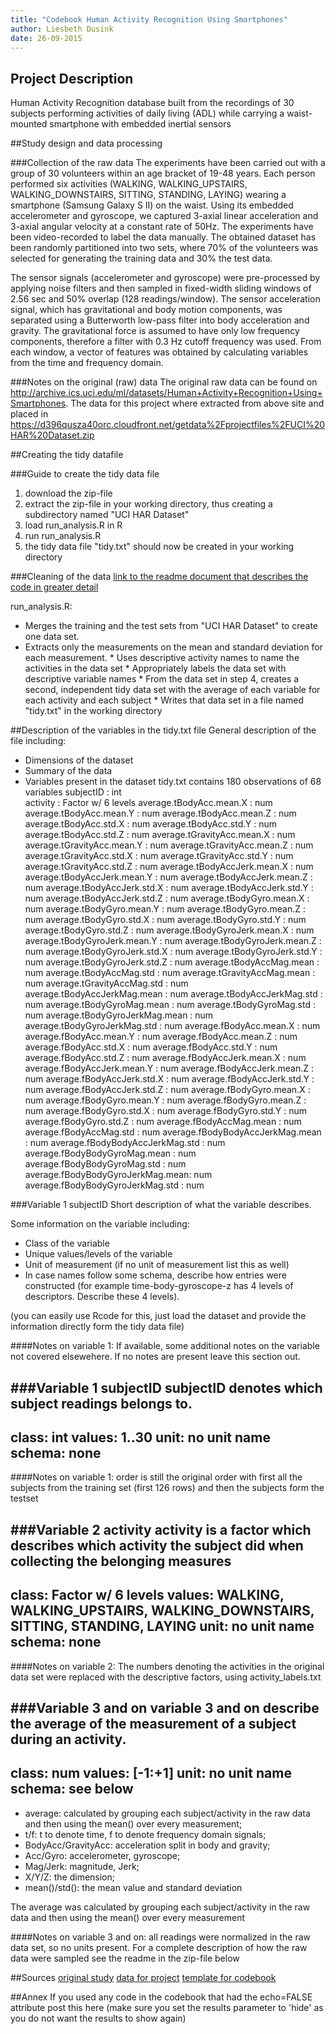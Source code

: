 ```yaml
---
title: "Codebook Human Activity Recognition Using Smartphones"
author: Liesbeth Dusink
date: 26-09-2015
---
```


## Project Description
Human Activity Recognition database built from the recordings of 30 subjects performing activities of daily living (ADL) while carrying a waist-mounted smartphone with embedded inertial sensors

##Study design and data processing

###Collection of the raw data
The experiments have been carried out with a group of 30 volunteers within an age bracket of 19-48 years. Each person performed six activities (WALKING, WALKING_UPSTAIRS, WALKING_DOWNSTAIRS, SITTING, STANDING, LAYING) wearing a smartphone (Samsung Galaxy S II) on the waist. Using its embedded accelerometer and gyroscope, we captured 3-axial linear acceleration and 3-axial angular velocity at a constant rate of 50Hz. The experiments have been video-recorded to label the data manually. The obtained dataset has been randomly partitioned into two sets, where 70% of the volunteers was selected for generating the training data and 30% the test data.

The sensor signals (accelerometer and gyroscope) were pre-processed by applying noise filters and then sampled in fixed-width sliding windows of 2.56 sec and 50% overlap (128 readings/window). The sensor acceleration signal, which has gravitational and body motion components, was separated using a Butterworth low-pass filter into body acceleration and gravity. The gravitational force is assumed to have only low frequency components, therefore a filter with 0.3 Hz cutoff frequency was used. From each window, a vector of features was obtained by calculating variables from the time and frequency domain.

###Notes on the original (raw) data 
The original raw data can be found on http://archive.ics.uci.edu/ml/datasets/Human+Activity+Recognition+Using+Smartphones.
The data for this project where extracted from above site and placed in https://d396qusza40orc.cloudfront.net/getdata%2Fprojectfiles%2FUCI%20HAR%20Dataset.zip

##Creating the tidy datafile

###Guide to create the tidy data file
1. download the zip-file
2. extract the zip-file in your working directory, thus creating a subdirectory named "UCI HAR Dataset"
3. load run_analysis.R in R
4. run run_analysis.R
5. the tidy data file "tidy.txt" should now be created in your working directory

###Cleaning of the data
 [link to the readme document that describes the code in greater detail](https://github.com/Liesbeth1957/CleaningData/blob/master/README.md)
 
 run_analysis.R:
   *  Merges the training and the test sets from "UCI HAR Dataset" to create one data set.
   *  Extracts only the measurements on the mean and standard deviation for each measurement. 
    * Uses descriptive activity names to name the activities in the data set
    * Appropriately labels the data set with descriptive variable names
    * From the data set in step 4, creates a second, independent tidy data set with the average of each variable for each activity and each subject
    * Writes that data set in a file named "tidy.txt" in the working directory

##Description of the variables in the tidy.txt file
General description of the file including:
 - Dimensions of the dataset
 - Summary of the data
 - Variables present in the dataset
 tidy.txt contains 180 observations of 68 variables
 subjectID                        : int  
 activity                         : Factor w/ 6 levels 
 average.tBodyAcc.mean.X          : num
 average.tBodyAcc.mean.Y          : num
 average.tBodyAcc.mean.Z          : num
 average.tBodyAcc.std.X           : num
 average.tBodyAcc.std.Y           : num
 average.tBodyAcc.std.Z           : num
 average.tGravityAcc.mean.X       : num
 average.tGravityAcc.mean.Y       : num
 average.tGravityAcc.mean.Z       : num
 average.tGravityAcc.std.X        : num
 average.tGravityAcc.std.Y        : num
 average.tGravityAcc.std.Z        : num
 average.tBodyAccJerk.mean.X      : num
 average.tBodyAccJerk.mean.Y      : num
 average.tBodyAccJerk.mean.Z      : num
 average.tBodyAccJerk.std.X       : num
 average.tBodyAccJerk.std.Y       : num
 average.tBodyAccJerk.std.Z       : num
 average.tBodyGyro.mean.X         : num
 average.tBodyGyro.mean.Y         : num
 average.tBodyGyro.mean.Z         : num
 average.tBodyGyro.std.X          : num
 average.tBodyGyro.std.Y          : num
 average.tBodyGyro.std.Z          : num
 average.tBodyGyroJerk.mean.X     : num
 average.tBodyGyroJerk.mean.Y     : num
 average.tBodyGyroJerk.mean.Z     : num
 average.tBodyGyroJerk.std.X      : num
 average.tBodyGyroJerk.std.Y      : num
 average.tBodyGyroJerk.std.Z      : num
 average.tBodyAccMag.mean         : num
 average.tBodyAccMag.std          : num
 average.tGravityAccMag.mean      : num
 average.tGravityAccMag.std       : num
 average.tBodyAccJerkMag.mean     : num
 average.tBodyAccJerkMag.std      : num
 average.tBodyGyroMag.mean        : num
 average.tBodyGyroMag.std         : num
 average.tBodyGyroJerkMag.mean    : num
 average.tBodyGyroJerkMag.std     : num
 average.fBodyAcc.mean.X          : num
 average.fBodyAcc.mean.Y          : num
 average.fBodyAcc.mean.Z          : num
 average.fBodyAcc.std.X           : num
 average.fBodyAcc.std.Y           : num
 average.fBodyAcc.std.Z           : num
 average.fBodyAccJerk.mean.X      : num
 average.fBodyAccJerk.mean.Y      : num
 average.fBodyAccJerk.mean.Z      : num
 average.fBodyAccJerk.std.X       : num
 average.fBodyAccJerk.std.Y       : num
 average.fBodyAccJerk.std.Z       : num
 average.fBodyGyro.mean.X         : num
 average.fBodyGyro.mean.Y         : num
 average.fBodyGyro.mean.Z         : num
 average.fBodyGyro.std.X          : num
 average.fBodyGyro.std.Y          : num
 average.fBodyGyro.std.Z          : num
 average.fBodyAccMag.mean         : num
 average.fBodyAccMag.std          : num
 average.fBodyBodyAccJerkMag.mean : num
 average.fBodyBodyAccJerkMag.std  : num
 average.fBodyBodyGyroMag.mean    : num
 average.fBodyBodyGyroMag.std     : num
 average.fBodyBodyGyroJerkMag.mean: num
 average.fBodyBodyGyroJerkMag.std : num

###Variable 1 subjectID
Short description of what the variable describes.

Some information on the variable including:
 - Class of the variable
 - Unique values/levels of the variable
 - Unit of measurement (if no unit of measurement list this as well)
 - In case names follow some schema, describe how entries were constructed (for example time-body-gyroscope-z has 4 levels of descriptors. Describe these 4 levels). 

(you can easily use Rcode for this, just load the dataset and provide the information directly form the tidy data file)

####Notes on variable 1:
If available, some additional notes on the variable not covered elsewehere. If no notes are present leave this section out.

###Variable 1 subjectID
subjectID denotes which subject readings belongs to.
---
class: int
values: 1..30
unit: no unit
name schema: none
---

####Notes on variable 1:
order is still the original order with first all the subjects from the training set (first 126 rows) and then the subjects form the testset

###Variable 2  activity
activity is a factor which describes which activity the subject did when collecting the belonging measures 
---
class: Factor w/ 6 levels 
values: WALKING, WALKING_UPSTAIRS, WALKING_DOWNSTAIRS, SITTING, STANDING, LAYING
unit: no unit
name schema: none
---

####Notes on variable 2:
The numbers denoting the activities in the original data set were replaced with the descriptive factors, using activity_labels.txt

###Variable 3 and on
variable 3 and on describe the average of the measurement of a subject during an activity.
---
class: num
values: [-1:+1]
unit: no unit
name schema: see below
---
* average: calculated by grouping each subject/activity in the raw data and then using the mean() over every measurement; 
* t/f: t to denote time, f to denote frequency domain signals; 
* BodyAcc/GravityAcc: acceleration split in body and gravity; 
* Acc/Gyro: accelerometer, gyroscope; 
* Mag/Jerk: magnitude, Jerk;
* X/Y/Z: the dimension; 
* mean()/std(): the mean value and standard deviation

The average was calculated by grouping each subject/activity in the raw data and then using the mean() over every measurement

####Notes on variable 3 and on:
all readings were normalized in the raw data set, so no units present.
For a complete description of how the raw data were sampled see the readme in the zip-file below


##Sources
[original study](http://archive.ics.uci.edu/ml/datasets/Human+Activity+Recognition+Using+Smartphones)
[data for project](https://d396qusza40orc.cloudfront.net/getdata%2Fprojectfiles%2FUCI%20HAR%20Dataset.zip)
[template for codebook](https://gist.github.com/JorisSchut/dbc1fc0402f28cad9b41)

##Annex
If you used any code in the codebook that had the echo=FALSE attribute post this here (make sure you set the results parameter to 'hide' as you do not want the results to show again)
